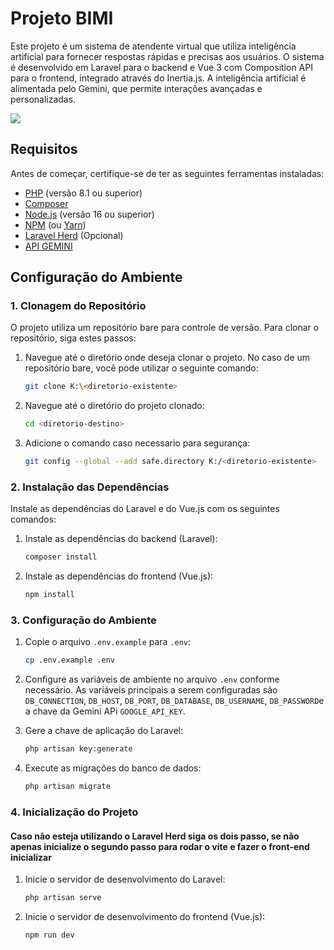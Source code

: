 # Projeto BIMI

Este projeto é um sistema de atendente virtual que utiliza inteligência artificial para fornecer respostas rápidas e precisas aos usuários. O sistema é desenvolvido em Laravel para o backend e Vue 3 com Composition API para o frontend, integrado através do Inertia.js. A inteligência artificial é alimentada pelo Gemini, que permite interações avançadas e personalizadas.

<img src="https://github.com/gabrielsooliveira/projeto-bimi/resources/assets/images/Captura de tela de 2024-10-13 03-31-53.png"> 

## Requisitos

Antes de começar, certifique-se de ter as seguintes ferramentas instaladas:

- [PHP](https://www.php.net/) (versão 8.1 ou superior)
- [Composer](https://getcomposer.org/)
- [Node.js](https://nodejs.org/) (versão 16 ou superior)
- [NPM](https://www.npmjs.com/) (ou [Yarn](https://yarnpkg.com/))
- [Laravel Herd](https://herd.laravel.com/windows) (Opcional)
- [API GEMINI](https://ai.google.dev/?authuser=1)

## Configuração do Ambiente

### 1. Clonagem do Repositório

O projeto utiliza um repositório bare para controle de versão. Para clonar o repositório, siga estes passos:

1. Navegue até o diretório onde deseja clonar o projeto. No caso de um repositório bare, você pode utilizar o seguinte comando:

    ```bash
    git clone K:\<diretorio-existente>
    ```

2. Navegue até o diretório do projeto clonado:

    ```bash
    cd <diretorio-destino>
    ```
3. Adicione o comando caso necessario para segurança:

    ```bash
    git config --global --add safe.directory K:/<diretorio-existente>
    ```

### 2. Instalação das Dependências

Instale as dependências do Laravel e do Vue.js com os seguintes comandos:

1. Instale as dependências do backend (Laravel):

    ```bash
    composer install
    ```

2. Instale as dependências do frontend (Vue.js):

    ```bash
    npm install
    ```

### 3. Configuração do Ambiente

1. Copie o arquivo `.env.example` para `.env`:

    ```bash
    cp .env.example .env
    ```

2. Configure as variáveis de ambiente no arquivo `.env` conforme necessário. As variáveis principais a serem configuradas são `DB_CONNECTION`, `DB_HOST`, `DB_PORT`, `DB_DATABASE`, `DB_USERNAME`, `DB_PASSWORD`e a chave da Gemini APi `GOOGLE_API_KEY`.

3. Gere a chave de aplicação do Laravel:

    ```bash
    php artisan key:generate
    ```

4. Execute as migrações do banco de dados:

    ```bash
    php artisan migrate
    ```

### 4. Inicialização do Projeto
#### Caso não esteja utilizando o Laravel Herd siga os dois passo, se não apenas inicialize o segundo passo para rodar o vite e fazer o front-end inicializar

1. Inicie o servidor de desenvolvimento do Laravel:

    ```bash
    php artisan serve
    ```

2. Inicie o servidor de desenvolvimento do frontend (Vue.js):

    ```bash
    npm run dev
    ```


